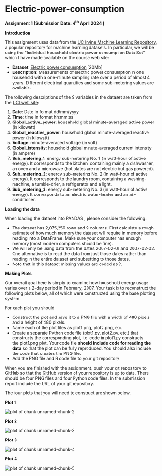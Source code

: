﻿# Electric-power-consumption
<b>Assignment 1 [Submission Date: 4<sup>th</sup> April 2024 ]</b>

**Introduction**

This assignment uses data from the [UC Irvine Machine Learning Repository](http://archive.ics.uci.edu/ml/), a popular repository for machine learning datasets. In particular, we will be using the "Individual household electric power consumption Data Set" which I have made available on the course web site:

- **Dataset**: [Electric power consumption](https://d396qusza40orc.cloudfront.net/exdata%2Fdata%2Fhousehold_power_consumption.zip) [20Mb]
- **Description**: Measurements of electric power consumption in one household with a one-minute sampling rate over a period of almost 4 years. Different electrical quantities and some sub-metering values are available.

The following descriptions of the 9 variables in the dataset are taken from the [UCI web site](https://archive.ics.uci.edu/ml/datasets/Individual+household+electric+power+consumption):

1. **Date**: Date in format dd/mm/yyyy
1. **Time**: time in format hh:mm:ss
1. **Global\_active\_power**: household global minute-averaged active power (in kilowatt)
1. **Global\_reactive\_power**: household global minute-averaged reactive power (in kilowatt)
1. **Voltage**: minute-averaged voltage (in volt)
1. **Global\_intensity**: household global minute-averaged current intensity (in ampere)
1. **Sub\_metering\_1**: energy sub-metering No. 1 (in watt-hour of active energy). It corresponds to the kitchen, containing mainly a dishwasher, an oven and a microwave (hot plates are not electric but gas powered).
1. **Sub\_metering\_2**: energy sub-metering No. 2 (in watt-hour of active energy). It corresponds to the laundry room, containing a washing-machine, a tumble-drier, a refrigerator and a light.
1. **Sub\_metering\_3**: energy sub-metering No. 3 (in watt-hour of active energy). It corresponds to an electric water-heater and an air-conditioner.

**Loading the data**

When loading the dataset into PANDAS , please consider the following:

- The dataset has 2,075,259 rows and 9 columns. First calculate a rough estimate of how much memory the dataset will require in memory before reading into a DataFrame. Make sure your computer has enough memory (most modern computers should be fine).
- We will only be using data from the dates 2007-02-01 and 2007-02-02. One alternative is to read the data from just those dates rather than reading in the entire dataset and subsetting to those dates.
- Note that in this dataset missing values are coded as ?.

**Making Plots**

Our overall goal here is simply to examine how household energy usage varies over a 2-day period in February, 2007. Your task is to reconstruct the following plots below, all of which were constructed using the base plotting system.

For each plot you should

- Construct the plot and save it to a PNG file with a width of 480 pixels and a height of 480 pixels.
- Name each of the plot files as plot1.png, plot2.png, etc.
- Create a separate Python code file (plot1.py, plot2.py, etc.) that constructs the corresponding plot, i.e. code in plot1.py constructs the plot1.png plot. Your code file **should include code for reading the data** so that the plot can be fully reproduced. You should also include the code that creates the PNG file.
- Add the PNG file and R code file to your git repository

When you are finished with the assignment, push your git repository to GitHub so that the GitHub version of your repository is up to date. There should be four PNG files and four Python code files. In the submission report include the URL of your git repository.

The four plots that you will need to construct are shown below.

**Plot 1**

![plot of chunk unnamed-chunk-2](Aspose.Words.e855edcd-cead-4046-b542-4cf41606138a.001.png)

**Plot 2**

![plot of chunk unnamed-chunk-3](Aspose.Words.e855edcd-cead-4046-b542-4cf41606138a.002.png)

**Plot 3**

![plot of chunk unnamed-chunk-4](Aspose.Words.e855edcd-cead-4046-b542-4cf41606138a.003.png)

**Plot 4**

![plot of chunk unnamed-chunk-5](Aspose.Words.e855edcd-cead-4046-b542-4cf41606138a.004.png)

